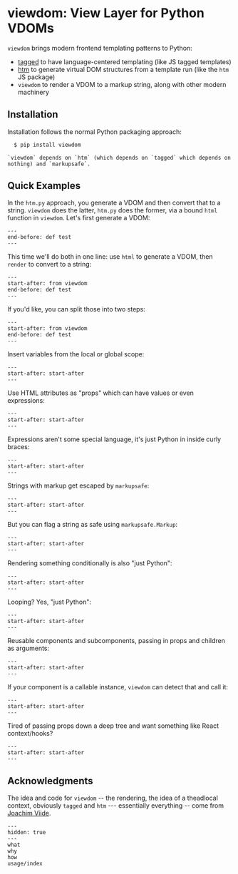 # viewdom: View Layer for Python VDOMs

`viewdom` brings modern frontend templating patterns to Python:

- [tagged](https://github.com/jviide/tagged) to have language-centered templating (like JS tagged templates)
- [htm](https://github.com/jviide/htm.py) to generate virtual DOM structures from a template run (like the `htm` JS package)
- `viewdom` to render a VDOM to a markup string, along with other modern machinery

## Installation

Installation follows the normal Python packaging approach:

```bash
  $ pip install viewdom
```

```{note}
`viewdom` depends on `htm` (which depends on `tagged` which depends on nothing) and `markupsafe`.
```

## Quick Examples

In the ``htm.py`` approach, you generate a VDOM and then convert that to a string.
``viewdom`` does the latter, ``htm.py`` does the former, via a bound ``html`` function in ``viewdom``.
Let's first generate a VDOM:

```{literalinclude} ../examples/index/vdom.py
---
end-before: def test
---
```

This time we'll do both in one line: use `html` to generate a VDOM, then `render` to convert to a string:

```{literalinclude} ../examples/index/render.py
---
start-after: from viewdom
end-before: def test
---
```

If you'd like, you can split those into two steps:

```{literalinclude} ../examples/index/split.py
---
start-after: from viewdom
end-before: def test
---
```

Insert variables from the local or global scope:

```{literalinclude} ../examples/index/scope.py
---
start-after: start-after
---
```

Use HTML attributes as "props" which can have values or even expressions:

```{literalinclude} ../examples/index/props.py
---
start-after: start-after
---
```


Expressions aren't some special language, it's just Python in inside curly braces:

```{literalinclude} ../examples/index/expressions.py
---
start-after: start-after
---
```

Strings with markup get escaped by `markupsafe`:

```{literalinclude} ../examples/index/escaping.py
---
start-after: start-after
---
```

But you can flag a string as safe using `markupsafe.Markup`:

```{literalinclude} ../examples/index/prevent_escaping.py
---
start-after: start-after
---
```

Rendering something conditionally is also "just Python":

```{literalinclude} ../examples/index/conditional.py
---
start-after: start-after
---
```

Looping? Yes, "just Python":

```{literalinclude} ../examples/index/looping.py
---
start-after: start-after
---
```

Reusable components and subcomponents, passing in props and children as arguments:

```{literalinclude} ../examples/index/components.py
---
start-after: start-after
---
```

If your component is a callable instance, ``viewdom`` can detect that and call it:

```{literalinclude} ../examples/index/callable.py
---
start-after: start-after
---
```

Tired of passing props down a deep tree and want something like React context/hooks?

```{literalinclude} ../examples/index/context.py
---
start-after: start-after
---
```

## Acknowledgments

The idea and code for `viewdom` -- the rendering, the idea of a theadlocal context, obviously `tagged` and `htm` --- essentially everything -- come from [Joachim Viide](https://github.com/jviide).

```{toctree}
---
hidden: true
---
what
why
how
usage/index
```

